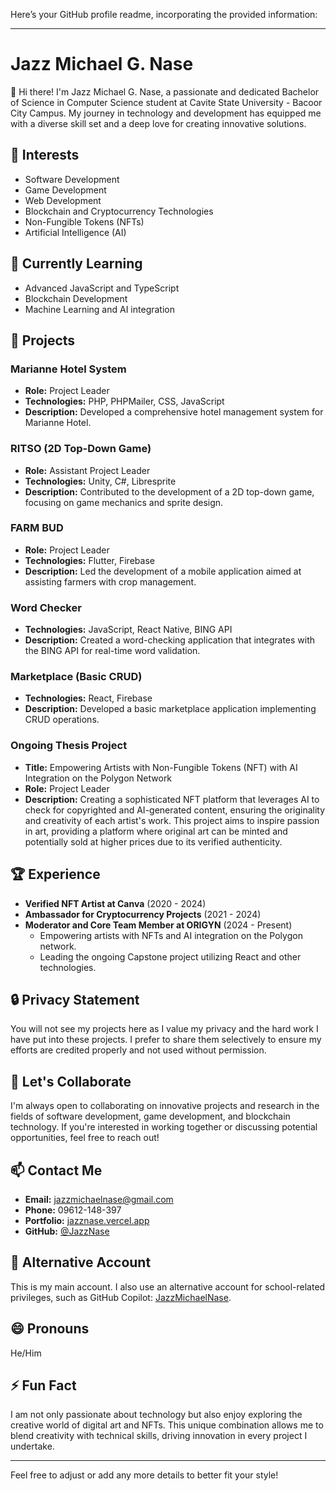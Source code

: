 Here’s your GitHub profile readme, incorporating the provided information:

---

# Jazz Michael G. Nase

👋 Hi there! I'm Jazz Michael G. Nase, a passionate and dedicated Bachelor of Science in Computer Science student at Cavite State University - Bacoor City Campus. My journey in technology and development has equipped me with a diverse skill set and a deep love for creating innovative solutions.

## 👀 Interests
- Software Development
- Game Development
- Web Development
- Blockchain and Cryptocurrency Technologies
- Non-Fungible Tokens (NFTs)
- Artificial Intelligence (AI)

## 🌱 Currently Learning
- Advanced JavaScript and TypeScript
- Blockchain Development
- Machine Learning and AI integration

## 💼 Projects
### Marianne Hotel System
- **Role:** Project Leader
- **Technologies:** PHP, PHPMailer, CSS, JavaScript
- **Description:** Developed a comprehensive hotel management system for Marianne Hotel.

### RITSO (2D Top-Down Game)
- **Role:** Assistant Project Leader
- **Technologies:** Unity, C#, Libresprite
- **Description:** Contributed to the development of a 2D top-down game, focusing on game mechanics and sprite design.

### FARM BUD
- **Role:** Project Leader
- **Technologies:** Flutter, Firebase
- **Description:** Led the development of a mobile application aimed at assisting farmers with crop management.

### Word Checker
- **Technologies:** JavaScript, React Native, BING API
- **Description:** Created a word-checking application that integrates with the BING API for real-time word validation.

### Marketplace (Basic CRUD)
- **Technologies:** React, Firebase
- **Description:** Developed a basic marketplace application implementing CRUD operations.

### Ongoing Thesis Project
- **Title:** Empowering Artists with Non-Fungible Tokens (NFT) with AI Integration on the Polygon Network
- **Role:** Project Leader
- **Description:** Creating a sophisticated NFT platform that leverages AI to check for copyrighted and AI-generated content, ensuring the originality and creativity of each artist's work. This project aims to inspire passion in art, providing a platform where original art can be minted and potentially sold at higher prices due to its verified authenticity.

## 🏆 Experience
- **Verified NFT Artist at Canva** (2020 - 2024)
- **Ambassador for Cryptocurrency Projects** (2021 - 2024)
- **Moderator and Core Team Member at ORIGYN** (2024 - Present)
  - Empowering artists with NFTs and AI integration on the Polygon network.
  - Leading the ongoing Capstone project utilizing React and other technologies.

## 🔒 Privacy Statement
You will not see my projects here as I value my privacy and the hard work I have put into these projects. I prefer to share them selectively to ensure my efforts are credited properly and not used without permission.

## 💬 Let's Collaborate
I'm always open to collaborating on innovative projects and research in the fields of software development, game development, and blockchain technology. If you're interested in working together or discussing potential opportunities, feel free to reach out!

## 📫 Contact Me
- **Email:** jazzmichaelnase@gmail.com
- **Phone:** 09612-148-397
- **Portfolio:** [jazznase.vercel.app](https://jazznase.vercel.app/)
- **GitHub:** [@JazzNase](https://github.com/JazzNase)

## 🔄 Alternative Account
This is my main account. I also use an alternative account for school-related privileges, such as GitHub Copilot: [JazzMichaelNase](https://github.com/JazzMichaelNase).

## 😄 Pronouns
He/Him

## ⚡ Fun Fact
I am not only passionate about technology but also enjoy exploring the creative world of digital art and NFTs. This unique combination allows me to blend creativity with technical skills, driving innovation in every project I undertake.

<!---
JazzNase/JazzNase is a ✨ special ✨ repository because its `README.md` (this file) appears on your GitHub profile.
You can click the Preview link to take a look at your changes.
--->

---

Feel free to adjust or add any more details to better fit your style!
